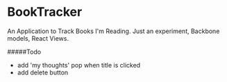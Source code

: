 # BookTracker
An Application to Track Books I'm Reading.
Just an experiment, Backbone models, React Views.



#####Todo
- add 'my thoughts' pop when title is clicked
- add delete button